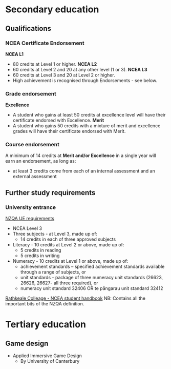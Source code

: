 

# Secondary education

## Qualifications

### NCEA Certificate Endorsement

**NCEA L1**
- 80 credits at Level 1 or higher.
**NCEA L2**
- 60 credits at Level 2 and 20 at any other level (1 or 3). 
**NCEA L3**
- 60 credits at Level 3 and 20 at Level 2 or higher. 
- High achievement is recognised through Endorsements - see below.

### Grade endorsement

**Excellence**
- A student who gains at least 50 credits at excellence level will have their certificate
endorsed with Excellence.
**Merit**
- A student who gains 50 credits with a mixture of merit and excellence grades will have their certificate endorsed with Merit.

### Course endorsement

A minimum of 14 credits at **Merit and/or Excellence** in a single year will earn an endorsement, as long as:
- at least 3 credits come from each of an internal assessment and an external assessment

## Further study requirements

### University entrance

[NZQA UE requirements](https://www.nzqa.govt.nz/qualifications-standards/awards/university-entrance/)

- NCEA Level 3
- Three subjects - at Level 3, made up of:
	- 14 credits in each of three approved subjects 
- Literacy - 10 credits at Level 2 or above, made up of:
	- 5 credits in reading
	- 5 credits in writing
- Numeracy - 10 credits at Level 1 or above, made up of:
	- achievement standards – specified achievement standards available through a range of subjects, or
	- unit standards - package of three numeracy unit standards (26623, 26626, 26627- all three required), or
	- numeracy unit standard 32406 OR te pāngarau unit standard 32412

[Rathkeale Colleage - NCEA student handbook](https://rathkeale.b-cdn.net/wp-content/uploads/2022/03/NCEA-Student-Handbook-2022.pdf)
NB: Contains all the important bits of the NZQA definition.


# Tertiary education

## Game design

- Applied Immersive Game Design
	- By University of Canterbury
	
